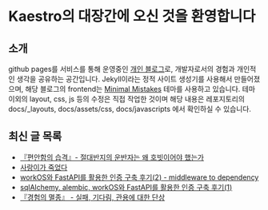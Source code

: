 # Kaestro의 대장간에 오신 것을 환영합니다

## 소개

github pages를 서비스를 통해 운영중인 [개인 블로그](https://kaestro.github.io)로, 개발자로서의 경험과 개인적인 생각을 공유하는 공간입니다. Jekyll이라는 정적 사이트 생성기를 사용해서 만들어졌으며, 해당 블로그의 frontend는 [Minimal Mistakes](https://mmistakes.github.io/minimal-mistakes/) 테마를 사용하고 있습니다. 테마 이외의 layout, css, js 등의 수정은 직접 작업한 것이며 해당 내용은 레포지토리의 docs/_layouts, docs/assets/css, docs/javascripts 에서 확인하실 수 있습니다.

## 최신 글 목록
<!-- BLOG-POST-LIST:START -->
- [『편안함의 습격』- 절대반지의 운반자는 왜 호빗이어야 했는가](https://kaestro.github.io/%EC%84%9C%ED%8F%89/2025/08/02/%ED%8E%B8%EC%95%88%ED%95%A8%EC%9D%98-%EC%8A%B5%EA%B2%A9-%EC%A0%88%EB%8C%80%EB%B0%98%EC%A7%80%EC%9D%98-%EC%9A%B4%EB%B0%98%EC%9E%90%EB%8A%94-%EC%99%9C-%ED%98%B8%EB%B9%97%EC%9D%B4%EC%96%B4%EC%95%BC%EB%A7%8C%ED%96%88%EB%8A%94%EA%B0%80.html)
- [사랑이가 죽었다](https://kaestro.github.io/%EC%8B%A0%EB%B3%80%EC%9E%A1%EA%B8%B0/2025/07/27/%EC%82%AC%EB%9E%91%EC%9D%B4%EA%B0%80-%EC%A3%BD%EC%97%88%EB%8B%A4.html)
- [workOS와 FastAPI를 활용한 인증 구축 후기&lpar;2&rpar; - middleware to dependency](https://kaestro.github.io/%EA%B0%9C%EB%B0%9C%EC%9D%B4%EC%95%BC%EA%B8%B0/2025/07/18/%EC%9D%B8%EC%A6%9D-%EA%B8%B0%EB%8A%A5-%EA%B5%AC%ED%98%84%ED%95%98%EA%B8%B0.html)
- [sqlAlchemy, alembic, workOS와 FastAPI를 활용한 인증 구축 후기&lpar;1&rpar;](https://kaestro.github.io/%EA%B0%9C%EB%B0%9C%EC%9D%B4%EC%95%BC%EA%B8%B0/2025/07/15/workOS%EC%99%80-FastAPI.html)
- [『경험의 멸종』 - 실패, 기다림, 관용에 대한 단상](https://kaestro.github.io/%EC%84%9C%ED%8F%89/2025/07/08/%EA%B2%BD%ED%97%98%EC%9D%98-%EB%A9%B8%EC%A2%85-%EC%8B%A4%ED%8C%A8,-%EA%B8%B0%EB%8B%A4%EB%A6%BC,-%EA%B4%80%EC%9A%A9%EC%97%90-%EB%8C%80%ED%95%9C-%EB%8B%A8%EC%83%81.html)
<!-- BLOG-POST-LIST:END -->